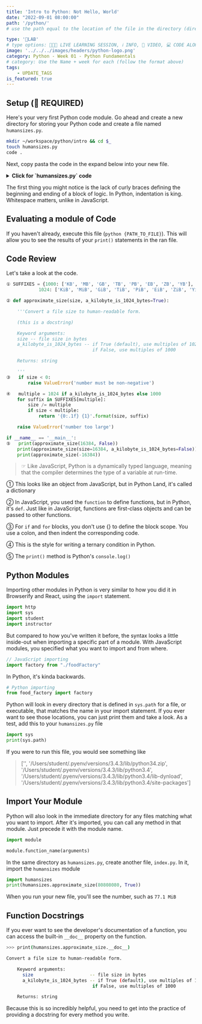 ```yaml
---
title: 'Intro to Python: Not Hello, World'
date: "2022-09-01 08:00:00"
path: '/python/'
# use the path equal to the location of the file in the directory (directory structure)

type: '🥼LAB'
# type options: 👩🏽‍🏫 LIVE LEARNING SESSION, ℹ️ INFO, 🎥 VIDEO, 💻 CODE ALONG, 🥼LAB, ↩️ REVIEW/NOTES, 👥 GROUP LEARNING, 👷🏼‍♂️ GROUP PROJECT, 🧠 ASSESSMENT, 📝 ASSIGNMENT
image: '../../../images/headers/python-logo.png'
category: Python - Week 01 - Python Fundamentals
# category: Use the Name + week for each (follow the format above)
tags:
    - UPDATE_TAGS
is_featured: true
---
```


## Setup (🔴 REQUIRED)

Here's your very first Python code module. Go ahead and create a new directory for storing your Python code and create a file named `humansizes.py`.

```sh
mkdir ~/workspace/python/intro && cd $_
touch humansizes.py
code .
```

Next, copy pasta the code in the expand below into your new file.

<details class="detail-container">
<summary class="detail-container__summary"><b>Click for `humansizes.py` code</b></summary>

```python
SUFFIXES = {1000: ['KB', 'MB', 'GB', 'TB', 'PB', 'EB', 'ZB', 'YB'],
            1024: ['KiB', 'MiB', 'GiB', 'TiB', 'PiB', 'EiB', 'ZiB', 'YiB']}

# Instead of the word `function`, in Python, you use `def`
def approximate_size(size, a_kilobyte_is_1024_bytes=True):

    '''Convert a file size to human-readable form.

    Keyword arguments:
    size -- file size in bytes
    a_kilobyte_is_1024_bytes -- if True (default), use multiples of 1024
                                if False, use multiples of 1000

    Returns: string

    '''
    if size < 0:
        raise ValueError('number must be non-negative')

    multiple = 1024 if a_kilobyte_is_1024_bytes else 1000
    for suffix in SUFFIXES[multiple]:
        size /= multiple
        if size < multiple:
            return '{0:.1f} {1}'.format(size, suffix)

    raise ValueError('number too large')

if __name__ == '__main__':
    print(approximate_size(16384, False))
    print(approximate_size(size=16384, a_kilobyte_is_1024_bytes=True))
    print(approximate_size(-16384))
```

</details>

The first thing you might notice is the lack of curly braces defining the beginning and ending of a block of logic. In Python, indentation is king. Whitespace matters, unlike in JavaScript.

## Evaluating a module of Code

If you haven't already, execute this file (`python {PATH_TO_FILE}`). This will allow you to see the results of your `print()` statements in the ran file.

## Code Review

Let's take a look at the code.

```python
① SUFFIXES = {1000: ['KB', 'MB', 'GB', 'TB', 'PB', 'EB', 'ZB', 'YB'],
            1024: ['KiB', 'MiB', 'GiB', 'TiB', 'PiB', 'EiB', 'ZiB', 'YiB']}

② def approximate_size(size, a_kilobyte_is_1024_bytes=True):

    '''Convert a file size to human-readable form.

    (this is a docstring)

    Keyword arguments:
    size -- file size in bytes
    a_kilobyte_is_1024_bytes -- if True (default), use multiples of 1024
                                if False, use multiples of 1000

    Returns: string

    '''
③   if size < 0:
        raise ValueError('number must be non-negative')

④   multiple = 1024 if a_kilobyte_is_1024_bytes else 1000
    for suffix in SUFFIXES[multiple]:
        size /= multiple
        if size < multiple:
            return '{0:.1f} {1}'.format(size, suffix)

    raise ValueError('number too large')

if __name__ == '__main__':
⑤   print(approximate_size(16384, False))
    print(approximate_size(size=16384, a_kilobyte_is_1024_bytes=False))
    print(approximate_size(-16384))
```

> ☞ Like JavaScript, Python is a dynamically typed language, meaning that the compiler determines the type of a variable at run-time.

① This looks like an object from JavaScript, but in Python Land, it's called a dictionary

② In JavaScript, you used the `function` to define functions, but in Python, it's `def`. Just like in JavaScript, functions are first-class objects and can be passed to other functions.

③ For `if` and `for` blocks, you don't use {} to define the block scope. You use a colon, and then indent the corresponding code.

④ This is the style for writing a ternary condition in Python.

⑤ The `print()` method is Python's `console.log()`

## Python Modules

Importing other modules in Python is very similar to how you did it in Browserify and React, using the `import` statement.

```py
import http
import sys
import student
import instructor
```

But compared to how you've written it before, the syntax looks a little inside-out when importing a specific part of a module. With JavaScript modules, you specified what you want to import and from where.

```js
// JavaScript importing
import factory from "./foodFactory"
```

In Python, it's kinda backwards.

```py
# Python importing
from food_factory import factory
```

Python will look in every directory that is defined in `sys.path` for a file, or executable, that matches the name in your import statement. If you ever want to see those locations, you can just print them and take a look. As a test, add this to your `humansizes.py` file

```py
import sys
print(sys.path)
```

If you were to run this file, you would see something like
> ['', '/Users/student/.pyenv/versions/3.4.3/lib/python34.zip', '/Users/student/.pyenv/versions/3.4.3/lib/python3.4', '/Users/student/.pyenv/versions/3.4.3/lib/python3.4/lib-dynload', '/Users/student/.pyenv/versions/3.4.3/lib/python3.4/site-packages']

## Import Your Module

Python will also look in the immediate directory for any files matching what you want to import. After it's imported, you can call any method in that module. Just precede it with the module name.

```py
import module

module.function_name(arguments)
```

In the same directory as `humansizes.py`, create another file, `index.py`. In it, import the `humansizes` module

```py
import humansizes
print(humansizes.approximate_size(80808080, True))
```

When you run your new file, you'll see the number, such as `77.1 MiB`

## Function Docstrings

If you ever want to see the developer's documentation of a function, you can access the built-in `__doc__` property on the function.

```bash
>>> print(humansizes.approximate_size.__doc__)

Convert a file size to human-readable form.

    Keyword arguments:
      size                     -- file size in bytes
      a_kilobyte_is_1024_bytes -- if True (default), use multiples of 1024
                                if False, use multiples of 1000

    Returns: string
```

Because this is so incredibly helpful, you need to get into the practice of providing a docstring for every method you write.
